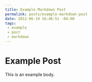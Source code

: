 ```yaml
---
title: Example Markdown Post
permalink: posts/example-markdown-post
date: 2012-06-19 16:46:51 -04:00
tags:
 - example
 - post
 - markdown
---
```

Example Post
===
This is an example body.